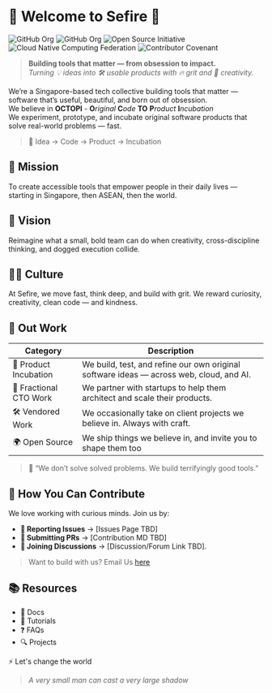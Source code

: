 # 💎 Welcome to Sefire 💎
![GitHub Org](https://img.shields.io/badge/%20-Singapore%20Based-922B3E?style=for-the-badge&logo=data:image/png;base64,iVBORw0KGgoAAAANSUhEUgAAABcAAAAPCAMAAAA4caRkAAAAPFBMVEX////tKTnExMT2lp7xWGW7WWHIyMjuMkL6w8j3q7H0c37yY2/vRlP96uv82NusrKz1i5S/jpL0gIrGZGwZdpGTAAAASklEQVQY07XKSRaAIAwEUZq0hMn5/ncVtyQureV/FeB2v14KOfkyXLKiQo1vFwnSeBYMh3GuvaFZRz+qYnZxO4Nf+vD4+5+i1/4A7TMCOtUnxOEAAAAASUVORK5CYII=) ![GitHub Org](https://img.shields.io/badge/%20-Github%20Org-181717?style=for-the-badge&logo=refinedgithub&logoColor=FFFFFF) ![Open Source Initiative](https://img.shields.io/badge/%20-Open%20Source%20Initiative-1E531D?style=for-the-badge&logo=opensourceinitiative&logoColor=000000) ![Cloud Native Computing Federation](https://img.shields.io/badge/%20-CNCF-0086FF?style=for-the-badge&logo=cncf&logoColor=231F20) ![Contributor Covenant](https://img.shields.io/badge/%20-Contributor%20Covenant-5E0D73?style=for-the-badge&logo=cncf&logoColor=FFFFFF)

> **Building tools that matter — from obsession to impact.**  
> _Turning 💡 ideas into 🛠️ usable products with 🔥 grit and 🎨 creativity._

We’re a Singapore-based tech collective building tools that matter — software that’s useful, beautiful, and born out of obsession.<br>
We believe in **OCTOPI** - **O**_riginal_ **C**_ode_ **TO** **P**_roduct_ **I**_ncubation_<br>
We experiment, prototype, and incubate original software products that solve real-world problems — fast.<br>
> 🔬 Idea → Code → Product → Incubation

## 🚀 Mission

To create accessible tools that empower people in their daily lives — starting in Singapore, then ASEAN, then the world.

## 🔮 Vision  
Reimagine what a small, bold team can do when creativity, cross-discipline thinking, and dogged execution collide.

## 🧙‍♂️ Culture
At Sefire, we move fast, think deep, and build with grit. We reward curiosity, creativity, clean code — and kindness.

## 💼 Out Work
| Category           | Description |
|--------------------|-------------|
| 🧪 Product Incubation | We build, test, and refine our own original software ideas — across web, cloud, and AI. |
| 🎯 Fractional CTO Work | We partner with startups to help them architect and scale their products. |
| 🛠️ Vendored Work       | We occasionally take on client projects we believe in. Always with craft. |
| 🌍 Open Source       | We ship things we believe in, and invite you to shape them too |

> 💬 “We don’t solve solved problems. We build terrifyingly good tools.”

## 🧩 How You Can Contribute
We love working with curious minds. Join us by:
- **🐞 Reporting Issues** → [Issues Page TBD]
- **🔧 Submitting PRs** → [Contribution MD TBD]
- **💬 Joining Discussions** → [Discussion/Forum Link TBD].
> Want to build with us? Email Us [here](mailto:origin@sefire.org)

## 📚 Resources
- 📘 Docs
- 🧪 Tutorials
- ❓ FAQs
- 🔍 Projects

⚡ Let's change the world
> _A very small man can cast a very large shadow_ 
